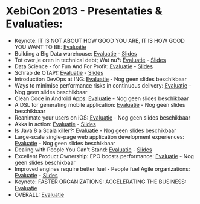 # XebiCon 2013 - Presentaties & Evaluaties:

* Keynote: IT IS NOT ABOUT HOW GOOD YOU ARE, IT IS HOW GOOD YOU WANT TO BE: [Evaluatie](http://bit.ly/xc_it) 
* Building a Big Data warehouse: [Evaluatie](http://bit.ly/xc_building) - [Slides](http://www.slideshare.net/mids106/building-a-big-data-warehouse)
* Tot over je oren in technical debt; Wat nu?: [Evaluatie](http://bit.ly/xc_tot) - [Slides](https://github.com/xebicon/2013/raw/master/Tot%20over%20je%20oren%20in%20technische%20schuld%20-%20XebiCon%202013.pdf)
* Data Science - for Fun And For Profit: [Evaluatie](http://bit.ly/xc_data) - [Slides](http://lukasvermeer.nl/datascience)
* Schrap de OTAP!: [Evaluatie](http://bit.ly/xc_schrap) - [Slides](https://github.com/xebicon/2013/raw/master/Schrap%20de%20OTAP%20-%20XebiCon%202013.pdf)
* Introduction DevOps at ING: [Evaluatie](http://bit.ly/xc_introduction) - Nog geen slides beschikbaar
* Ways to minimise performance risks in continuous delivery: [Evaluatie](http://bit.ly/xc_ways) - Nog geen slides beschikbaar
* Clean Code in Android Apps: [Evaluatie](http://bit.ly/xc_clean) - Nog geen slides beschikbaar
* A DSL for generating mobile application: [Evaluatie](http://bit.ly/xc_a) - Nog geen slides beschikbaar
* Reanimate your users on iOS: [Evaluatie](http://bit.ly/xc_reanimate) - Nog geen slides beschikbaar
* Akka in action: [Evaluatie](http://bit.ly/xc_akka) - [Slides](http://www.slideshare.net/raymondroestenburg/akka-inaction-22477022)
* Is Java 8 a Scala killer?: [Evaluatie](http://bit.ly/xc_is) - Nog geen slides beschikbaar
* Large-scale single-page web application development experiences: [Evaluatie](http://bit.ly/xc_large) - Nog geen slides beschikbaar
* Dealing with People You Can't Stand: [Evaluatie](http://bit.ly/xc_dealing) - [Slides](https://github.com/xebicon/2013/raw/master/Dealing%20with%20People%20You%20Can't%20Stand%20-%20XebiCon%202013.pdf)
* Excellent Product Ownership: EPO boosts performance: [Evaluatie](http://bit.ly/xc_excellent) - Nog geen slides beschikbaar
* Improved engines require better fuel - People fuel Agile organizations: [Evaluatie](http://bit.ly/xc_improved) - [Slides](https://github.com/xebicon/2013/raw/master/Improved%20Engines%20Require%20Better%20Fuel%20-%20XebiCon%202013.pdf)
* Keynote: FASTER ORGANIZATIONS: ACCELERATING THE BUSINESS: [Evaluatie](http://bit.ly/xc_faster)
* OVERALL: [Evaluatie](http://bit.ly/xc_eval) 



